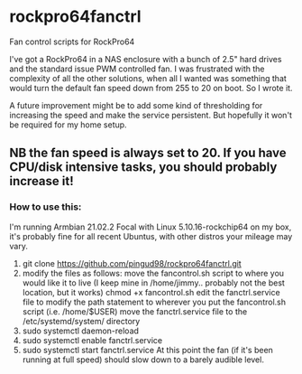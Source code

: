 # rockpro64fanctrl
Fan control scripts for RockPro64

I've got a RockPro64 in a NAS enclosure with a bunch of 2.5" hard drives and the standard issue PWM controlled fan.
I was frustrated with the complexity of all the other solutions, when all I wanted was something that would turn the default fan speed down from 255 to 20 on boot. 
So I wrote it.

A future improvement might be to add some kind of thresholding for increasing the speed and make the service persistent.
But hopefully it won't be required for my home setup.

## NB the fan speed is always set to 20. If you have CPU/disk intensive tasks, you should probably increase it!

### How to use this:
I'm running Armbian 21.02.2 Focal with Linux 5.10.16-rockchip64 on my box, it's probably fine for all recent Ubuntus, with other distros your mileage may vary.

1) git clone https://github.com/pingud98/rockpro64fanctrl.git
2) modify the files as follows:
    move the fancontrol.sh script to where you would like it to live (I keep mine in /home/jimmy.. probably not the best location, but it works)
    chmod +x fancontrol.sh
    edit the fanctrl.service file to modify the path statement to wherever you put the fancontrol.sh script (i.e. /home/$USER)
    move the fanctrl.service file to the /etc/systemd/system/ directory
3) sudo systemctl daemon-reload
4) sudo systemctl enable fanctrl.service
5) sudo systemctl start fanctrl.service
At this point the fan (if it's been running at full speed) should slow down to a barely audible level.
